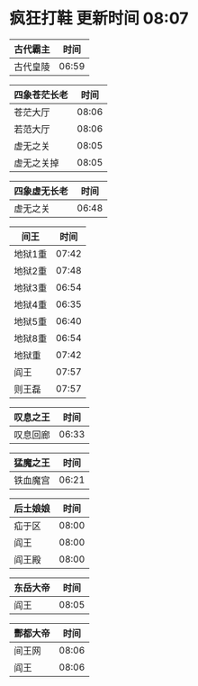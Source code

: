 # 疯狂打鞋 更新时间 08:07

| 古代霸主   | 时间    |
|--------|-------|
| 古代皇陵 | 06:59 |

| 四象苍茫长老   | 时间    |
|--------|-------|
| 苍茫大厅 | 08:06 |
| 若范大厅 | 08:06 |
| 虚无之关 | 08:05 |
| 虚无之关掉 | 08:05 |

| 四象虚无长老   | 时间    |
|--------|-------|
| 虚无之关 | 06:48 |

| 间王   | 时间    |
|--------|-------|
| 地狱1重 | 07:42 |
| 地狱2重 | 07:48 |
| 地狱3重 | 06:54 |
| 地狱4重 | 06:35 |
| 地狱5重 | 06:40 |
| 地狱8重 | 06:54 |
| 地狱重 | 07:42 |
| 阎王 | 07:57 |
| 则王磊 | 07:57 |

| 叹息之王   | 时间    |
|--------|-------|
| 叹息回廊 | 06:33 |

| 猛魔之王   | 时间    |
|--------|-------|
| 铁血魔宫 | 06:21 |

| 后土娘娘   | 时间    |
|--------|-------|
| 疝于区 | 08:00 |
| 阎王 | 08:00 |
| 阎王殿 | 08:00 |

| 东岳大帝   | 时间    |
|--------|-------|
| 阎王 | 08:05 |

| 酆都大帝   | 时间    |
|--------|-------|
| 间王网 | 08:06 |
| 阎王 | 08:06 |
